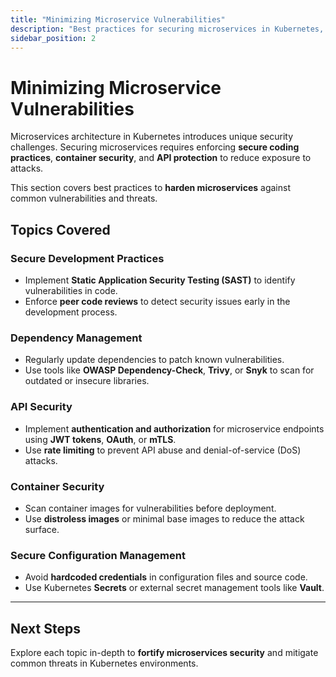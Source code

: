 ```yaml
---
title: "Minimizing Microservice Vulnerabilities"
description: "Best practices for securing microservices in Kubernetes, including secure development, dependency management, and API security."
sidebar_position: 2
---
```


# Minimizing Microservice Vulnerabilities

Microservices architecture in Kubernetes introduces unique security challenges. Securing microservices requires enforcing **secure coding practices**, **container security**, and **API protection** to reduce exposure to attacks.

This section covers best practices to **harden microservices** against common vulnerabilities and threats.

## Topics Covered

### **Secure Development Practices**

- Implement **Static Application Security Testing (SAST)** to identify vulnerabilities in code.
- Enforce **peer code reviews** to detect security issues early in the development process.

### **Dependency Management**

- Regularly update dependencies to patch known vulnerabilities.
- Use tools like **OWASP Dependency-Check**, **Trivy**, or **Snyk** to scan for outdated or insecure libraries.

### **API Security**

- Implement **authentication and authorization** for microservice endpoints using **JWT tokens**, **OAuth**, or **mTLS**.
- Use **rate limiting** to prevent API abuse and denial-of-service (DoS) attacks.

### **Container Security**

- Scan container images for vulnerabilities before deployment.
- Use **distroless images** or minimal base images to reduce the attack surface.

### **Secure Configuration Management**

- Avoid **hardcoded credentials** in configuration files and source code.
- Use Kubernetes **Secrets** or external secret management tools like **Vault**.

---

## Next Steps

Explore each topic in-depth to **fortify microservices security** and mitigate common threats in Kubernetes environments.
